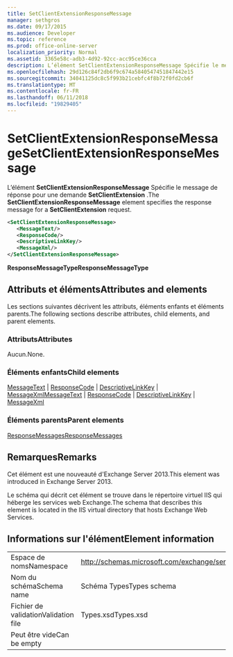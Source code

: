 ```yaml
---
title: SetClientExtensionResponseMessage
manager: sethgros
ms.date: 09/17/2015
ms.audience: Developer
ms.topic: reference
ms.prod: office-online-server
localization_priority: Normal
ms.assetid: 3365e58c-adb3-4d92-92cc-acc95ce36cca
description: L’élément SetClientExtensionResponseMessage Spécifie le message de réponse pour une demande SetClientExtension.
ms.openlocfilehash: 29d126c84f2db6f9c674a5840547451847442e15
ms.sourcegitcommit: 34041125dc8c5f993b21cebfc4f8b72f0fd2cb6f
ms.translationtype: MT
ms.contentlocale: fr-FR
ms.lasthandoff: 06/11/2018
ms.locfileid: "19829405"
---
```

# <a name="setclientextensionresponsemessage"></a><span data-ttu-id="4e4b8-103">SetClientExtensionResponseMessage</span><span class="sxs-lookup"><span data-stu-id="4e4b8-103">SetClientExtensionResponseMessage</span></span>

<span data-ttu-id="4e4b8-104">L’élément **SetClientExtensionResponseMessage** Spécifie le message de réponse pour une demande **SetClientExtension** .</span><span class="sxs-lookup"><span data-stu-id="4e4b8-104">The **SetClientExtensionResponseMessage** element specifies the response message for a **SetClientExtension** request.</span></span> 
  
```XML
<SetClientExtensionResponseMessage>
   <MessageText/>
   <ResponseCode/>
   <DescriptiveLinkKey/>
   <MessageXml/>
</SetClientExtensionResponseMessage>
```

 <span data-ttu-id="4e4b8-105">**ResponseMessageType**</span><span class="sxs-lookup"><span data-stu-id="4e4b8-105">**ResponseMessageType**</span></span>
## <a name="attributes-and-elements"></a><span data-ttu-id="4e4b8-106">Attributs et éléments</span><span class="sxs-lookup"><span data-stu-id="4e4b8-106">Attributes and elements</span></span>

<span data-ttu-id="4e4b8-107">Les sections suivantes décrivent les attributs, éléments enfants et éléments parents.</span><span class="sxs-lookup"><span data-stu-id="4e4b8-107">The following sections describe attributes, child elements, and parent elements.</span></span>
  
### <a name="attributes"></a><span data-ttu-id="4e4b8-108">Attributs</span><span class="sxs-lookup"><span data-stu-id="4e4b8-108">Attributes</span></span>

<span data-ttu-id="4e4b8-109">Aucun.</span><span class="sxs-lookup"><span data-stu-id="4e4b8-109">None.</span></span>
  
### <a name="child-elements"></a><span data-ttu-id="4e4b8-110">Éléments enfants</span><span class="sxs-lookup"><span data-stu-id="4e4b8-110">Child elements</span></span>

<span data-ttu-id="4e4b8-111">[MessageText](messagetext.md) | [ResponseCode](responsecode.md) | [DescriptiveLinkKey](descriptivelinkkey.md) | [MessageXml](messagexml.md)</span><span class="sxs-lookup"><span data-stu-id="4e4b8-111">[MessageText](messagetext.md) | [ResponseCode](responsecode.md) | [DescriptiveLinkKey](descriptivelinkkey.md) | [MessageXml](messagexml.md)</span></span>
  
### <a name="parent-elements"></a><span data-ttu-id="4e4b8-112">Éléments parents</span><span class="sxs-lookup"><span data-stu-id="4e4b8-112">Parent elements</span></span>

[<span data-ttu-id="4e4b8-113">ResponseMessages</span><span class="sxs-lookup"><span data-stu-id="4e4b8-113">ResponseMessages</span></span>](responsemessages.md)
  
## <a name="remarks"></a><span data-ttu-id="4e4b8-114">Remarques</span><span class="sxs-lookup"><span data-stu-id="4e4b8-114">Remarks</span></span>

<span data-ttu-id="4e4b8-115">Cet élément est une nouveauté d'Exchange Server 2013.</span><span class="sxs-lookup"><span data-stu-id="4e4b8-115">This element was introduced in Exchange Server 2013.</span></span>
  
<span data-ttu-id="4e4b8-116">Le schéma qui décrit cet élément se trouve dans le répertoire virtuel IIS qui héberge les services web Exchange.</span><span class="sxs-lookup"><span data-stu-id="4e4b8-116">The schema that describes this element is located in the IIS virtual directory that hosts Exchange Web Services.</span></span>
  
## <a name="element-information"></a><span data-ttu-id="4e4b8-117">Informations sur l'élément</span><span class="sxs-lookup"><span data-stu-id="4e4b8-117">Element information</span></span>

|||
|:-----|:-----|
|<span data-ttu-id="4e4b8-118">Espace de noms</span><span class="sxs-lookup"><span data-stu-id="4e4b8-118">Namespace</span></span>  <br/> |http://schemas.microsoft.com/exchange/services/2006/types  <br/> |
|<span data-ttu-id="4e4b8-119">Nom du schéma</span><span class="sxs-lookup"><span data-stu-id="4e4b8-119">Schema name</span></span>  <br/> |<span data-ttu-id="4e4b8-120">Schéma Types</span><span class="sxs-lookup"><span data-stu-id="4e4b8-120">Types schema</span></span>  <br/> |
|<span data-ttu-id="4e4b8-121">Fichier de validation</span><span class="sxs-lookup"><span data-stu-id="4e4b8-121">Validation file</span></span>  <br/> |<span data-ttu-id="4e4b8-122">Types.xsd</span><span class="sxs-lookup"><span data-stu-id="4e4b8-122">Types.xsd</span></span>  <br/> |
|<span data-ttu-id="4e4b8-123">Peut être vide</span><span class="sxs-lookup"><span data-stu-id="4e4b8-123">Can be empty</span></span>  <br/> ||
   

